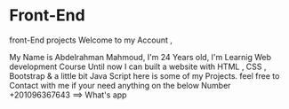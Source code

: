 # Front-End
front-End projects
Welcome to my Account ,

My Name is Abdelrahman Mahmoud, I'm 24 Years old, I'm Learnig Web development Course
Until now I can built a website with HTML , CSS , Bootstrap & a little bit Java Script
here is some of my Projects.
feel free to Contact with me if your need anything on the below Number
+201096367643 ==> What's app 
